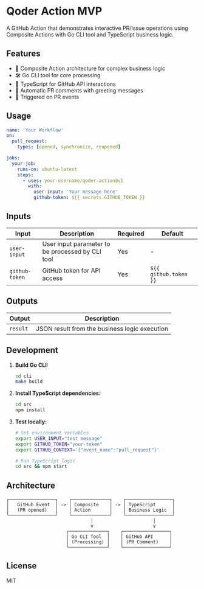 # Qoder Action MVP

A GitHub Action that demonstrates interactive PR/Issue operations using Composite Actions with Go CLI tool and TypeScript business logic.

## Features

- 🚀 Composite Action architecture for complex business logic
- 🛠️ Go CLI tool for core processing
- 📝 TypeScript for GitHub API interactions
- 💬 Automatic PR comments with greeting messages
- 🎯 Triggered on PR events

## Usage

```yaml
name: 'Your Workflow'
on:
  pull_request:
    types: [opened, synchronize, reopened]

jobs:
  your-job:
    runs-on: ubuntu-latest
    steps:
      - uses: your-username/qoder-action@v1
        with:
          user-input: 'Your message here'
          github-token: ${{ secrets.GITHUB_TOKEN }}
```

## Inputs

| Input | Description | Required | Default |
|-------|-------------|----------|---------|
| `user-input` | User input parameter to be processed by CLI tool | Yes | - |
| `github-token` | GitHub token for API access | Yes | `${{ github.token }}` |

## Outputs

| Output | Description |
|--------|-------------|
| `result` | JSON result from the business logic execution |

## Development

1. **Build Go CLI:**
   ```bash
   cd cli
   make build
   ```

2. **Install TypeScript dependencies:**
   ```bash
   cd src
   npm install
   ```

3. **Test locally:**
   ```bash
   # Set environment variables
   export USER_INPUT="test message"
   export GITHUB_TOKEN="your-token"
   export GITHUB_CONTEXT='{"event_name":"pull_request"}'
   
   # Run TypeScript logic
   cd src && npm start
   ```

## Architecture

```
┌─────────────────┐    ┌──────────────┐    ┌─────────────────┐
│   GitHub Event  │ -> │ Composite    │ -> │ TypeScript      │
│   (PR opened)   │    │ Action       │    │ Business Logic  │
└─────────────────┘    └──────────────┘    └─────────────────┘
                               │                      │
                               v                      v
                      ┌──────────────┐    ┌─────────────────┐
                      │ Go CLI Tool  │    │ GitHub API      │
                      │ (Processing) │    │ (PR Comment)    │
                      └──────────────┘    └─────────────────┘
```

## License

MIT